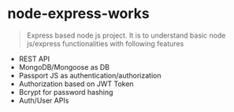 # node-express-works

> Express based node js project. It is to understand basic node js/express functionalities with following features

- REST API
- MongoDB/Mongoose as DB
- Passport JS as authentication/authorization
- Authorization based on JWT Token
- Bcrypt for password hashing
- Auth/User APIs



